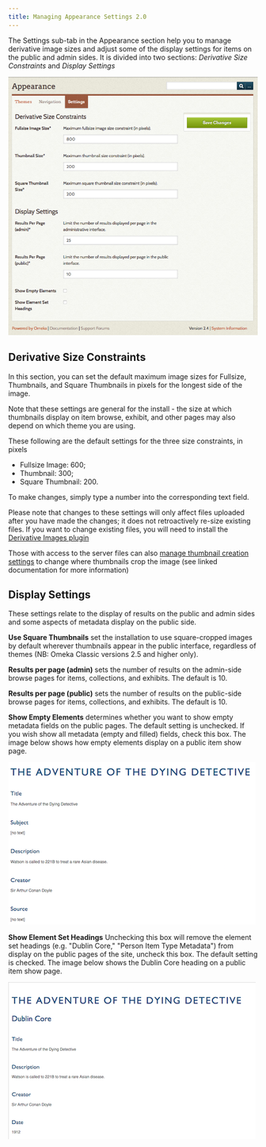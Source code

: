 ```yaml
---
title: Managing Appearance Settings 2.0
---
```


The Settings sub-tab in the Appearance section help you to manage derivative image sizes and adjust some of the display settings for items on the public and admin sides. It is divided into two sections: *Derivative Size Constraints* and *Display Settings*


![All appearance settings, screen cap.](/doc_files/appearSettings.png)

Derivative Size Constraints
----------------------------------------------------------------
In this section, you can set the default maximum image sizes for Fullsize, Thumbnails, and Square Thumbnails in pixels for the longest side of the image. 

Note that these settings are general for the install - the size at which thumbnails display on item browse, exhibit, and other pages may also depend on which theme you are using.

These following are the default settings for the three size constraints, in pixels

-   Fullsize Image: 600;
-   Thumbnail: 300;
-   Square Thumbnail: 200.

To make changes, simply type a number into the corresponding text field.

Please note that changes to these settings will only affect files uploaded after you have made the changes; it does not retroactively re-size existing files. If you want to change existing files, you will need to install the [Derivative Images plugin](/Plugins/DerivativeImages.md)

Those with access to the server files can also [manage thumbnail creation settings](/Configuring_Thumbnail_Creation.md) to change where thumbnails crop the image (see linked documentation for more information)

Display Settings
----------------------------------------------------------------
These settings relate to the display of results on the public and admin sides and some aspects of metadata display on the public side. 

**Use Square Thumbnails** set the installation to use square-cropped images by default wherever thumbnails appear in the public interface, regardless of themes (NB: Omeka Classic versions 2.5 and higher only).

**Results per page (admin)** sets the number of results on the admin-side browse pages for items, collections, and exhibits. The default is 10.

**Results per page (public)** sets the number of results on the public-side browse pages for items, collections, and exhibits. The default is 10.

**Show Empty Elements** determines whether you want to show empty metadata fields on the public pages. The default setting is unchecked. If you wish show all metadata (empty and filled) fields, check this box. The image below shows how empty elements display on a public item show page.

![Item show page with empty elements displayed. Each empty element has “no text” where the input would be](/doc_files/showEmptyElm.png)

**Show Element Set Headings** Unchecking this box will remove the element set headings (e.g. "Dublin Core," "Person Item Type Metadata") from display on the public pages of the site, uncheck this box. The default setting is checked. The image below shows the Dublin Core heading on a public item show page.

![Item show page with heading Dublin Core above item title](/doc_files/showElmSet.png)
